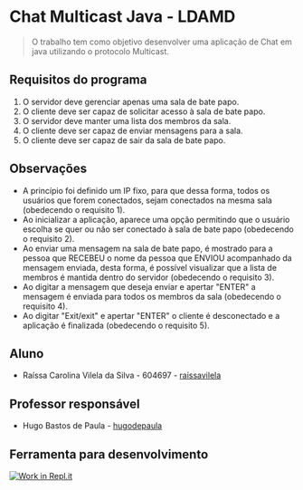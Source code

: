 # Chat Multicast Java - LDAMD
> O trabalho tem como objetivo desenvolver uma aplicação de Chat em java utilizando o protocolo Multicast. 

## Requisitos do programa

1. O servidor deve gerenciar apenas uma sala de bate papo.
2. O cliente deve ser capaz de solicitar acesso à sala de bate papo.
3. O servidor deve manter uma lista dos membros da sala.
4. O cliente deve ser capaz de enviar mensagens para a sala.
5. O cliente deve ser capaz de sair da sala de bate papo.

## Observações

* A princípio foi definido um IP fixo, para que dessa forma, todos os usuários que forem conectados, sejam conectados na mesma sala (obedecendo o requisito 1).
* Ao inicializar a aplicação, aparece uma opção permitindo que o usuário escolha se quer ou não ser conectado à sala de bate papo (obedecendo o requisito 2).
* Ao enviar uma mensagem na sala de bate papo, é mostrado para a pessoa que RECEBEU o nome da pessoa que ENVIOU acompanhado da mensagem enviada, desta forma, é possível visualizar que a lista de membros é mantida dentro do servidor (obedecendo o requisito 3).
* Ao digitar a mensagem que deseja enviar e apertar "ENTER" a mensagem é enviada para todos os membros da sala (obedecendo o requisito 4).
* Ao digitar "Exit/exit" e apertar "ENTER" o cliente é desconectado e a aplicação é finalizada (obedecendo o requisito 5).

## Aluno

* Raíssa Carolina Vilela da Silva - 604697 - [raissavilela](https://github.com/raissavilela)

## Professor responsável

* Hugo Bastos de Paula - [hugodepaula](https://github.com/hugodepaula)

## Ferramenta para desenvolvimento
[![Work in Repl.it](https://classroom.github.com/assets/work-in-replit-14baed9a392b3a25080506f3b7b6d57f295ec2978f6f33ec97e36a161684cbe9.svg)](https://repl.it/@raissavilela/election-rmi-raissavilela)
